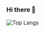 ### Hi there 👋

<!--
**vdmondkr2002/vdmondkr2002** is a ✨ _special_ ✨ repository because its `README.md` (this file) appears on your GitHub profile.

Here are some ideas to get you started:

- 🔭 I’m currently working on ...
- 🌱 I’m currently learning ...
- 👯 I’m looking to collaborate on ...
- 🤔 I’m looking for help with ...
- 💬 Ask me about ...
- 📫 How to reach me: ...
- 😄 Pronouns: ...
- ⚡ Fun fact: ...
-->

<!--  Github stats-->

<!-- Most used languages-->
![Top Langs](https://github-readme-stats.vercel.app/api/top-langs/?username=vishalbdange&theme=tokyonight)


